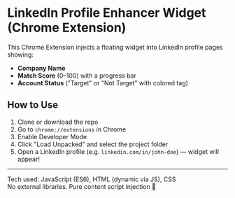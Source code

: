 # LinkedIn Profile Enhancer Widget (Chrome Extension)

This Chrome Extension injects a floating widget into LinkedIn profile pages showing:

- **Company Name**
- **Match Score** (0–100) with a progress bar
- **Account Status** ("Target" or "Not Target" with colored tag)

## How to Use

1. Clone or download the repo
2. Go to `chrome://extensions` in Chrome
3. Enable Developer Mode
4. Click "Load Unpacked" and select the project folder
5. Open a LinkedIn profile (e.g. `linkedin.com/in/john-doe`) — widget will appear!

---

Tech used: JavaScript (ES6), HTML (dynamic via JS), CSS  
No external libraries. Pure content script injection 🚀
